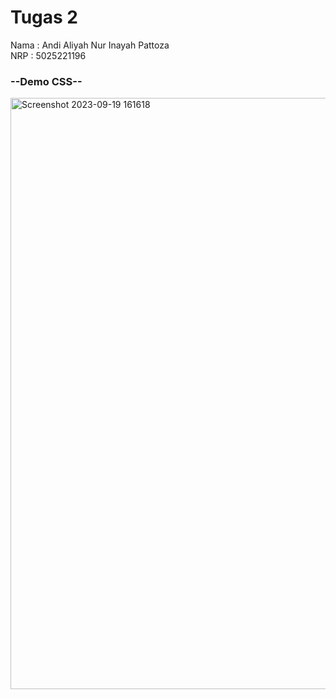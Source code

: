 # Tugas 2
Nama  : Andi Aliyah Nur Inayah Pattoza<br>
NRP   : 5025221196

<h3>--Demo CSS--</h3>
<img width="946" alt="Screenshot 2023-09-19 161618" src="https://github.com/Aliyah-Pattoza/P-Web-G/assets/127922043/1afc6240-e78f-4f6e-a5d0-e721c6b3a96e">
